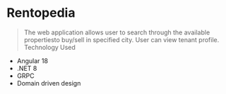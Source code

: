 # Rentopedia
> The web application allows user to search through the available propertiesto buy/sell  in specified city. User can view tenant profile.
> Technology Used
- Angular 18
- .NET 8
- GRPC
- Domain driven design
